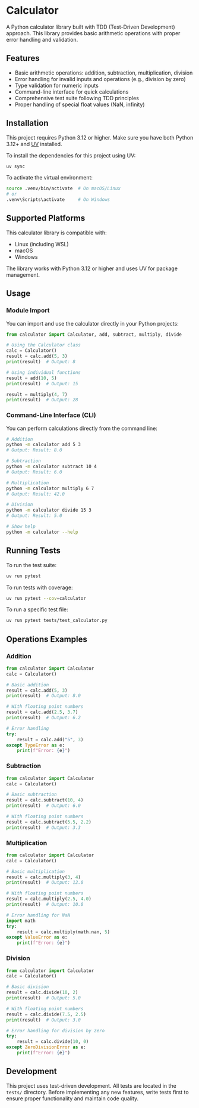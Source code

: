 # Calculator

A Python calculator library built with TDD (Test-Driven Development) approach. This library provides basic arithmetic operations with proper error handling and validation.

## Features

- Basic arithmetic operations: addition, subtraction, multiplication, division
- Error handling for invalid inputs and operations (e.g., division by zero)
- Type validation for numeric inputs
- Command-line interface for quick calculations
- Comprehensive test suite following TDD principles
- Proper handling of special float values (NaN, infinity)

## Installation

This project requires Python 3.12 or higher. Make sure you have both Python 3.12+ and [UV](https://github.com/astral-sh/uv) installed.

To install the dependencies for this project using UV:

```bash
uv sync
```

To activate the virtual environment:

```bash
source .venv/bin/activate  # On macOS/Linux
# or
.venv\Scripts\activate     # On Windows
```

## Supported Platforms

This calculator library is compatible with:
- Linux (including WSL)
- macOS
- Windows

The library works with Python 3.12 or higher and uses UV for package management.

## Usage

### Module Import

You can import and use the calculator directly in your Python projects:

```python
from calculator import Calculator, add, subtract, multiply, divide

# Using the Calculator class
calc = Calculator()
result = calc.add(5, 3)
print(result)  # Output: 8

# Using individual functions
result = add(10, 5)
print(result)  # Output: 15

result = multiply(4, 7)
print(result)  # Output: 28
```

### Command-Line Interface (CLI)

You can perform calculations directly from the command line:

```bash
# Addition
python -m calculator add 5 3
# Output: Result: 8.0

# Subtraction
python -m calculator subtract 10 4
# Output: Result: 6.0

# Multiplication
python -m calculator multiply 6 7
# Output: Result: 42.0

# Division
python -m calculator divide 15 3
# Output: Result: 5.0

# Show help
python -m calculator --help
```

## Running Tests

To run the test suite:

```bash
uv run pytest
```

To run tests with coverage:

```bash
uv run pytest --cov=calculator
```

To run a specific test file:

```bash
uv run pytest tests/test_calculator.py
```

## Operations Examples

### Addition
```python
from calculator import Calculator
calc = Calculator()

# Basic addition
result = calc.add(5, 3)
print(result)  # Output: 8.0

# With floating point numbers
result = calc.add(2.5, 3.7)
print(result)  # Output: 6.2

# Error handling
try:
    result = calc.add("5", 3)
except TypeError as e:
    print(f"Error: {e}")
```

### Subtraction
```python
from calculator import Calculator
calc = Calculator()

# Basic subtraction
result = calc.subtract(10, 4)
print(result)  # Output: 6.0

# With floating point numbers
result = calc.subtract(5.5, 2.2)
print(result)  # Output: 3.3
```

### Multiplication
```python
from calculator import Calculator
calc = Calculator()

# Basic multiplication
result = calc.multiply(3, 4)
print(result)  # Output: 12.0

# With floating point numbers
result = calc.multiply(2.5, 4.0)
print(result)  # Output: 10.0

# Error handling for NaN
import math
try:
    result = calc.multiply(math.nan, 5)
except ValueError as e:
    print(f"Error: {e}")
```

### Division
```python
from calculator import Calculator
calc = Calculator()

# Basic division
result = calc.divide(10, 2)
print(result)  # Output: 5.0

# With floating point numbers
result = calc.divide(7.5, 2.5)
print(result)  # Output: 3.0

# Error handling for division by zero
try:
    result = calc.divide(10, 0)
except ZeroDivisionError as e:
    print(f"Error: {e}")
```

## Development

This project uses test-driven development. All tests are located in the `tests/` directory. Before implementing any new features, write tests first to ensure proper functionality and maintain code quality.
